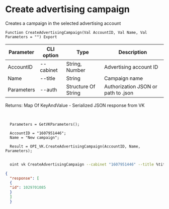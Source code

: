 ﻿---
sidebar_position: 1
---

# Create advertising campaign
 Creates a campaign in the selected advertising account



`Function CreateAdvertisingCampaign(Val AccountID, Val Name, Val Parameters = "") Export`

  | Parameter | CLI option | Type | Description |
  |-|-|-|-|
  | AccountID | --cabinet | String, Number | Advertising account ID |
  | Name | --title | String | Campaign name |
  | Parameters | --auth | Structure Of String | Authorization JSON or path to .json |

  
  Returns:  Map Of KeyAndValue - Serialized JSON response from VK

<br/>




```bsl title="Code example"
  Parameters = GetVKParameters();
  
  AccountID = "1607951446";
  Name = "New campaign";
  
  Result = OPI_VK.CreateAdvertisingCampaign(AccountID, Name, Parameters);
```



```sh title="CLI command example"
    
  oint vk CreateAdvertisingCampaign --cabinet "1607951446" --title %title% --auth "GetVKParameters()"

```

```json title="Result"
{
  "response": [
  {
  "id": 1029701085
  }
  ]
  }
```
